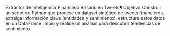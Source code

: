 Extractor de Inteligencia Financiera Basado en Tweets¶
Objetivo
Construir un script de Python que procese un dataset sintético de tweets financieros,
extraiga información clave (entidades y sentimiento), estructure estos datos en un DataFrame limpio
y realice un análisis para descubrir tendencias de sentimiento.
